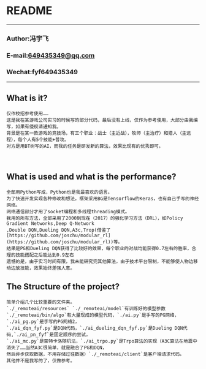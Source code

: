 README
===========================
****
### Author:冯宇飞
### E-mail:649435349@qq.com
### Wechat:fyf649435349
****

## What is it?
```
仅作校招参考使用……
这是我在某游戏公司实习的时候写的部分代码，最后没有上线，仅作为参考使用，大部分由我编写，如果有侵权请通知我。
背景是在某一款游戏的竞技场，有三个职业：战士（主近战），牧师（主治疗）和猎人（主远程），每个人有5个技能+普攻。
对方是用BT树写的AI，而我的任务是研发新的算法，效果比现有的优秀即可。
```
   
## What is used and what is the performance?
```
全部用Python写成，Python也是我最喜欢的语言。
为了快速开发实现各种修改和想法，框架采用BG是Tensorflow的Keras，也有自己手写的神经网络。
网络通信部分才用了socket编程和多线程threading模式。
我用的所有方法，全部采用了2000到现在（2017）的强化学习方法（DRL），如Policy Gradient Networks,Deep Q-Network
,Double DQN,Dueling DQN,A3c,Trop(借鉴了[https://github.com/joschu/modular_rl](https://github.com/joschu/modular_rl))等。
结果是PG和Dueling DQN获得了比较好的效果，每个职业的对战均能获得0.7左右的胜率，合理的技能搭配之后能达到0.9左右
遗憾的是，由于实习时间有限，我未能研究完其他算法，由于技术平台限制，不能够使人物边移动边放技能，效果始终差强人意。
```

## The Structure of the project?
```
简单介绍几个比较重要的文件夹。
`./_remoteai/resources` `./_remoteai/model`有训练好的模型参数
`./_remoteai/bin/algo`有大量现成的模型代码，`./ai.py`是手写的PG网络，`./ai_pg.py`是手写的PG网络2，
`./ai_dqn_fyf.py`是DQN代码，`./ai_dueling_dqn_fyf.py`是Dueling DQN代码,`./ai_pn_fyf`是固定顺序的尝试，
`./ai_mc.py`是蒙特卡洛随机法，`./ai_trpo.py`是Trpo算法的实现（A3C算法在地震中消失了……当然A3C很简单，就是融合了PG和DQN，
然后异步获取数据，不用存储过往数据）`./_remoteai/client`是客户端请求代码。
其他并不是我写的了，仅做参考。
```

